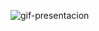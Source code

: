 
![gif-presentacion](https://github.com/user-attachments/assets/f1b2e60b-2875-49ff-86ad-b0a451ac6876)
